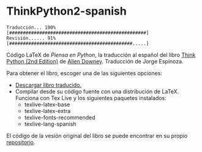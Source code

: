 ThinkPython2-spanish
====================

`Traducción... 100% [##################################################]`  
`Revisión...... 91% [#############################################.....]`

Código LaTeX de *Piensa en Python*, la traducción al español del libro [Think Python (2nd Edition)](http://greenteapress.com/wp/think-python-2e/) de [Allen Downey](https://github.com/AllenDowney).  Traducción de Jorge Espinoza.

Para obtener el libro, escoger una de las siguientes opciones:
* [Descargar libro traducido.](https://github.com/jorgelespinoza/ThinkPython2-spanish/blob/master/book/thinkpython2-spanish.pdf)
* Compilar desde su código fuente con una distribución de LaTeX. Funciona con Tex Live y los siguientes paquetes instalados:
  * texlive-latex-base
  * texlive-latex-extra
  * texlive-fonts-recommended
  * texlive-lang-spanish

El código de la vesión original del libro se puede encontrar en su propio [repositorio](https://github.com/AllenDowney/ThinkPython2).
